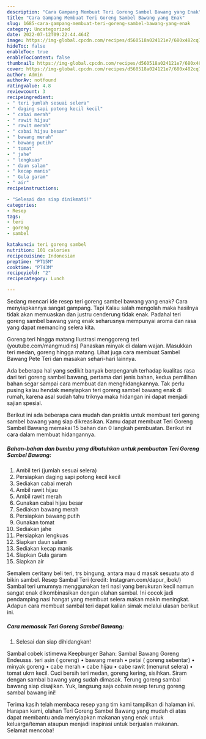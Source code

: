 ```yaml
---
description: "Cara Gampang Membuat Teri Goreng Sambel Bawang yang Enak"
title: "Cara Gampang Membuat Teri Goreng Sambel Bawang yang Enak"
slug: 1685-cara-gampang-membuat-teri-goreng-sambel-bawang-yang-enak
category: Uncategorized
date: 2022-07-12T09:22:44.464Z
image: https://img-global.cpcdn.com/recipes/d560518a024121e7/680x482cq70/teri-goreng-sambel-bawang-foto-resep-utama.jpg
hideToc: false
enableToc: true
enableTocContent: false
thumbnail: https://img-global.cpcdn.com/recipes/d560518a024121e7/680x482cq70/teri-goreng-sambel-bawang-foto-resep-utama.jpg
cover: https://img-global.cpcdn.com/recipes/d560518a024121e7/680x482cq70/teri-goreng-sambel-bawang-foto-resep-utama.jpg
author: Admin
authorAv: notfound
ratingvalue: 4.8
reviewcount: 3
recipeingredient:
- " teri jumlah sesuai selera"
- " daging sapi potong kecil kecil"
- " cabai merah"
- " rawit hijau"
- " rawit merah"
- " cabai hijau besar"
- " bawang merah"
- " bawang putih"
- " tomat"
- " jahe"
- " lengkuas"
- " daun salam"
- " kecap manis"
- " Gula garam"
- " air"
recipeinstructions:

- "Selesai dan siap dinikmati!"
categories:
- Resep
tags:
- teri
- goreng
- sambel

katakunci: teri goreng sambel 
nutrition: 101 calories
recipecuisine: Indonesian
preptime: "PT15M"
cooktime: "PT43M"
recipeyield: "2"
recipecategory: Lunch

---
```



Sedang mencari ide resep teri goreng sambel bawang yang enak? Cara menyiapkannya sangat gampang. Tapi Kalau salah mengolah maka hasilnya tidak akan memuaskan dan justru cenderung tidak enak. Padahal teri goreng sambel bawang yang enak seharusnya mempunyai aroma dan rasa yang dapat memancing selera kita.


Goreng teri hingga matang Ilustrasi menggoreng teri (youtube.com/mangmudins) Panaskan minyak di dalam wajan. Masukkan teri medan, goreng hingga matang. Lihat juga cara membuat Sambel Bawang Pete Teri dan masakan sehari-hari lainnya.

Ada beberapa hal yang sedikit banyak berpengaruh terhadap kualitas rasa dari teri goreng sambel bawang, pertama dari jenis bahan, kedua pemilihan bahan segar sampai cara membuat dan menghidangkannya. Tak perlu pusing kalau hendak menyiapkan teri goreng sambel bawang enak di rumah, karena asal sudah tahu triknya maka hidangan ini dapat menjadi sajian spesial.


Berikut ini ada beberapa cara mudah dan praktis untuk membuat teri goreng sambel bawang yang siap dikreasikan. Kamu dapat membuat Teri Goreng Sambel Bawang memakai 15 bahan dan 0 langkah pembuatan. Berikut ini cara dalam membuat hidangannya.

<!--inarticleads1-->

##### Bahan-bahan dan bumbu yang dibutuhkan untuk pembuatan Teri Goreng Sambel Bawang:

1. Ambil  teri (jumlah sesuai selera)
1. Persiapkan  daging sapi potong kecil kecil
1. Sediakan  cabai merah
1. Ambil  rawit hijau
1. Ambil  rawit merah
1. Gunakan  cabai hijau besar
1. Sediakan  bawang merah
1. Persiapkan  bawang putih
1. Gunakan  tomat
1. Sediakan  jahe
1. Persiapkan  lengkuas
1. Siapkan  daun salam
1. Sediakan  kecap manis
1. Siapkan  Gula garam
1. Siapkan  air


Semalem ceritany beli teri, trs bingung, antara mau d masak sesuatu ato d bikin sambel. Resep Sambal Teri (credit: Instagram.com/dapur_ibok/) Sambal teri umumnya menggunakan teri nasi yang berukuran kecil namun sangat enak dikombinasikan dengan olahan sambal. Ini cocok jadi pendamping nasi hangat yang membuat selera makan makin meningkat. Adapun cara membuat sambal teri dapat kalian simak melalui ulasan berikut ini. 

<!--inarticleads2-->

##### Cara memasak Teri Goreng Sambel Bawang:


1. Selesai dan siap dihidangkan!

Sambal cobek istimewa Keepburger Bahan: Sambal Bawang Goreng Endeusss. teri asin ( goreng) • bawang merah • petai ( goreng sebentar) • minyak goreng • cabe merah • cabe hijau • cabe rawit (menurut selera) • tomat ukrn kecil. Cuci bersih teri medan, goreng kering, sisihkan. Siram dengan sambal bawang yang sudah dimasak. Terung goreng sambal bawang siap disajikan. Yuk, langsung saja cobain resep terung goreng sambal bawang ini! 

Terima kasih telah membaca resep yang tim kami tampilkan di halaman ini. Harapan kami, olahan Teri Goreng Sambel Bawang yang mudah di atas dapat membantu anda menyiapkan makanan yang enak untuk keluarga/teman ataupun menjadi inspirasi untuk berjualan makanan. Selamat mencoba!
